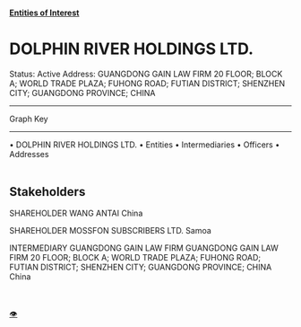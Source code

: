 #### [Entities of Interest](/list.html)
<link rel="stylesheet" type="text/css" href="../../assets/style.css">

<style>
body{background-image:url("http://eoi-graphs.s3-website-eu-west-1.amazonaws.com/DOLPHIN_RIVER_HOLDINGS_LTD..png");background-repeat: no-repeat;background-size: contain;}
.markdown>p>span{background-color: white;}
</style>

# DOLPHIN RIVER HOLDINGS LTD.
<span>Status: Active
Address: GUANGDONG GAIN LAW FIRM 20 FLOOR; BLOCK A; WORLD TRADE PLAZA; FUHONG ROAD; FUTIAN DISTRICT; SHENZHEN CITY; GUANGDONG PROVINCE; CHINA
</span>

---



<div class="legend">
Graph Key
<hr>
<span class="focus">• DOLPHIN RIVER HOLDINGS LTD.</span>
<span class="entity">• Entities</span>
<span class="intermediary">• Intermediaries</span>
<span class="officer">• Officers</span>
<span class="address">• Addresses</span>
</div><br>


## Stakeholders
<span>SHAREHOLDER
WANG ANTAI
China
</span>

<span>SHAREHOLDER
MOSSFON SUBSCRIBERS LTD.
Samoa
</span>

<span>INTERMEDIARY
GUANGDONG GAIN LAW FIRM
GUANGDONG GAIN LAW FIRM 20 FLOOR; BLOCK A; WORLD TRADE PLAZA; FUHONG ROAD; FUTIAN DISTRICT; SHENZHEN CITY; GUANGDONG PROVINCE; CHINA
China
</span>


<br><br><a class="contribute_button" href="Readme.md">👁</a>